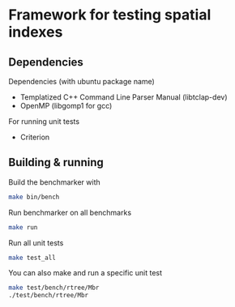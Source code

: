 # Framework for testing spatial indexes

## Dependencies
Dependencies (with ubuntu package name)

- Templatized C++ Command Line Parser Manual (libtclap-dev)
- OpenMP (libgomp1 for gcc)

For running unit tests

- Criterion


## Building & running
Build the benchmarker with
```bash
make bin/bench
```

Run benchmarker on all benchmarks
```bash
make run
```

Run all unit tests
```bash
make test_all
```

You can also make and run a specific unit test
```bash
make test/bench/rtree/Mbr
./test/bench/rtree/Mbr
```
